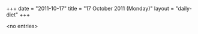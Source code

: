 +++
date = "2011-10-17"
title = "17 October 2011 (Monday)"
layout = "daily-diet"
+++

\<no entries\>